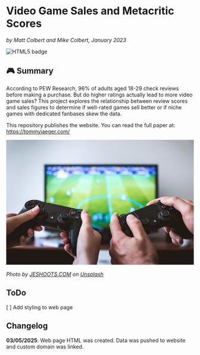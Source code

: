 # Video Game Sales and Metacritic Scores

_by Matt Colbert and Mike Colbert, January 2023_

![HTML5 badge](https://img.shields.io/static/v1?message=HTML%205&logo=HTML5&labelColor=E34F26&color=E34F26&logoColor=white&label=%20&style=for-the-badge)

## :video_game: Summary

According to PEW Research, 96% of adults aged 18-29 check reviews before making a purchase. But do higher ratings actually lead to more video game sales? This project explores the relationship between review scores and sales figures to determine if well-rated games sell better or if niche games with dedicated fanbases skew the data.

This repository publishes the website. You can read the full paper at: https://tommyjaeger.com/

![Two people playing video games](jeshoots-com-eCktzGjC-iU-unsplash.jpg)

_Photo by [JESHOOTS.COM](https://unsplash.com/@jeshoots?utm_content=creditCopyText&utm_medium=referral&utm_source=unsplash) on [Unsplash](https://unsplash.com/photos/two-people-playing-sony-ps4-game-console-eCktzGjC-iU?utm_content=creditCopyText&utm_medium=referral&utm_source=unsplash)_

## ToDo

[ ] Add styling to web page

## Changelog

**03/05/2025**: Web page HTML was created. Data was pushed to website and custom domain was linked.
